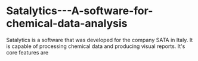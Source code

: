 # Satalytics---A-software-for-chemical-data-analysis
Satalytics is a software that was developed for the company SATA in Italy. It is capable of processing chemical data and producing visual reports. It's core features are

